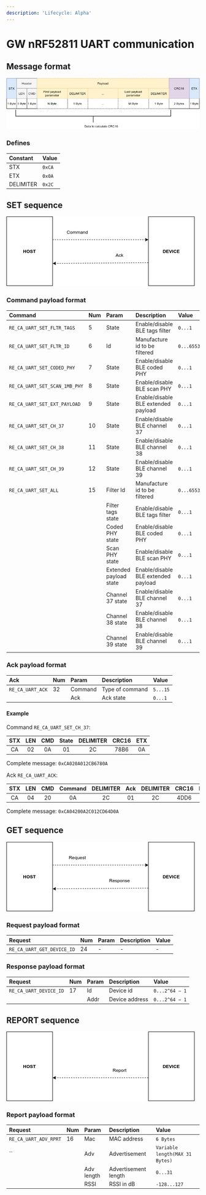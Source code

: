 ```yaml
---
description: 'Lifecycle: Alpha'
---
```


# GW nRF52811 UART communication

## Message format

![](../../.gitbook/assets/ruuvi-uart-format.png)

### Defines

| Constant | Value |
| :--- | :--- |
| STX | `0xCA` |
| ETX | `0x0A` |
| DELIMITER | `0x2C` |

## SET sequence

![](../../.gitbook/assets/ruuvi-uart-seq-set.png)

### Command payload format 

| Command | Num | Param | Description | Value |
| :--- | :--- | :--- | :--- | :--- |
| `RE_CA_UART_SET_FLTR_TAGS` | 5 | State | Enable/disable BLE tags filter | `0...1` |
| `RE_CA_UART_SET_FLTR_ID` | 6 | Id | Manufacture id to be filtered | `0...65535` |
| `RE_CA_UART_SET_CODED_PHY` | 7 | State | Enable/disable BLE coded PHY | `0...1` |
| `RE_CA_UART_SET_SCAN_1MB_PHY` | 8 | State | Enable/disable BLE scan PHY | `0...1` |
| `RE_CA_UART_SET_EXT_PAYLOAD` | 9 | State | Enable/disable BLE extended payload | `0...1` |
| `RE_CA_UART_SET_CH_37` | 10 | State | Enable/disable BLE channel 37 | `0...1` |
| `RE_CA_UART_SET_CH_38` | 11 | State | Enable/disable BLE channel 38 | `0...1` |
| `RE_CA_UART_SET_CH_39` | 12 | State | Enable/disable BLE channel 39 | `0...1` |
| `RE_CA_UART_SET_ALL` | 15 | Filter Id | Manufacture id to be filtered | `0...65535` |
|  |  | Filter tags state | Enable/disable BLE tags filter | `0...1` |
|  |  | Coded PHY state | Enable/disable BLE coded PHY | `0...1` |
|  |  | Scan PHY state | Enable/disable BLE scan PHY | `0...1` |
|  |  | Extended payload state | Enable/disable BLE extended payload | `0...1` |
|  |  | Channel 37 state | Enable/disable BLE channel 37 | `0...1` |
|  |  | Channel 38 state | Enable/disable BLE channel 38 | `0...1` |
|  |  | Channel 39 state | Enable/disable BLE channel 39 | `0...1` |

### Ack payload format 

| Ack | Num | Param | Description | Value |
| :--- | :--- | :--- | :--- | :--- |
| `RE_CA_UART_ACK` | 32 | Command | Type of command | `5...15` |
|  |  | Ack | Ack state | `0...1` |

#### Example

Command `RE_CA_UART_SET_CH_37`:

| STX | LEN | CMD | State | DELIMITER | CRC16 | ETX |
| :---: | :---: | :---: | :---: | :---: | :---: | :---: |
| CA | 02 | 0A | 01 | 2C | 78B6 | 0A |

Complete message: `0xCA020A012CB6780A`

Ack `RE_CA_UART_ACK`:

| STX | LEN | CMD | Command | DELIMITER | Ack | DELIMITER | CRC16 | ETX |
| :---: | :---: | :---: | :---: | :---: | :---: | :---: | :---: | :---: |
| CA | 04 | 20 | 0A | 2C | 01 | 2C | 4DD6 | 0A |

Complete message: `0xCA04200A2C012CD64D0A`

## GET sequence

![](../../.gitbook/assets/ruuvi-uart-seq-get.png)

### Request payload format 

| Request | Num | Param | Description | Value |
| :--- | :--- | :--- | :--- | :--- |
| `RE_CA_UART_GET_DEVICE_ID` | 24 | - | - | - |

### Response payload format 

| Request | Num | Param | Description | Value |
| :--- | :--- | :--- | :--- | :--- |
| `RE_CA_UART_DEVICE_ID` | 17 | Id | Device id | `0...2^64 − 1` |
|  |  | Addr | Device address | `0...2^64 − 1` |

## REPORT sequence

![](../../.gitbook/assets/ruuvi-uart-seq-rpt.png)

### Report payload format 

| Request | Num | Param | Description | Value |
| :--- | :--- | :--- | :--- | :--- |
| `RE_CA_UART_ADV_RPRT` | 16 | Mac | MAC address | `6 Bytes` |
| \`\` |  | Adv | Advertisement | `Variable length(MAX 31 Bytes)` |
|  |  | Adv length | Advertisement length | `0...31` |
|  |  | RSSI | RSSI in dB | `-128...127` |

